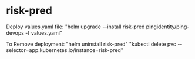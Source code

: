 # risk-pred
 
Deploy values.yaml file:
"helm upgrade --install risk-pred pingidentity/ping-devops -f values.yaml"

To Remove deployment:
"helm uninstall risk-pred"
"kubectl delete pvc --selector=app.kubernetes.io/instance=risk-pred"
